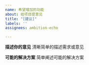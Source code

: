 ```yaml
---
name: 希望增加的功能
about: 给项目提意见
title: "[建议]"
labels: ''
assignees: ambition-echo

---
```


**描述你的意见**
清晰简单的描述需求或意见

**可能的解决方案**
简单阐述可能的解决方案
